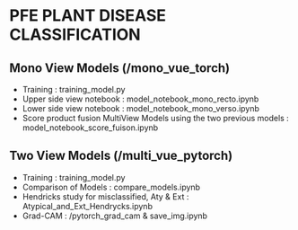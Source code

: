 # PFE PLANT DISEASE CLASSIFICATION

## Mono View Models (/mono_vue_torch)
- Training  : training_model.py
- Upper side view notebook : model_notebook_mono_recto.ipynb
- Lower side view notebook : model_notebook_mono_verso.ipynb
- Score product fusion MultiView Models using the two previous models : model_notebook_score_fuison.ipynb


## Two View Models (/multi_vue_pytorch)
- Training  : training_model.py
- Comparison of Models : compare_models.ipynb
- Hendricks study for misclassified, Aty & Ext : Atypical_and_Ext_Hendrycks.ipynb
- Grad-CAM : /pytorch_grad_cam & save_img.ipynb 
